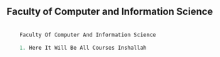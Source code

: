 
## Faculty of Computer and Information Science 

```py
 
    Faculty Of Computer And Information Science
     
    1. Here It Will Be All Courses Inshallah



```
